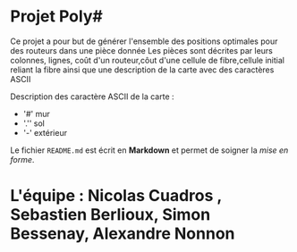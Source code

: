Projet Poly#
============
Ce projet a pour but de générer l'ensemble des positions optimales pour des routeurs dans une pièce donnée
Les pièces sont décrites par leurs colonnes, lignes, coût d'un routeur,côut d'une cellule de fibre,cellule initial reliant la fibre
ainsi que une description de la carte avec des caractères ASCII

Description des caractère ASCII de la carte :

  * '\#' mur
  * '.'' sol
  * '\-' extérieur

Le fichier `README.md` est écrit en **Markdown**
et permet de soigner la _mise en forme_.

L'équipe : Nicolas Cuadros , Sebastien Berlioux, Simon Bessenay, Alexandre Nonnon
===========
